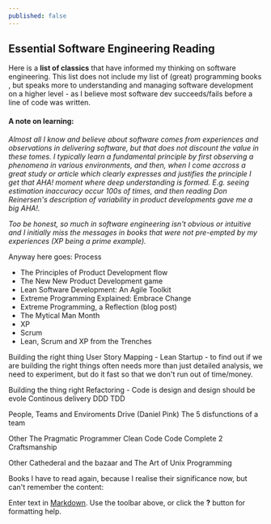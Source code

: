 ```yaml
---
published: false
---
```


## Essential Software Engineering Reading

Here is a **list of classics** that have informed my thinking on software engineering. This list does not include my list of (great) programming books , but speaks more to understanding and managing software development on a higher level - as I believe most software dev succeeds/fails before a line of code was written.

#### A note on learning:
*Almost all I know and believe about software comes from experiences and observations in delivering software, but that does not discount the value in these tomes. I typically learn a fundamental principle by first observing a phenomena in various environments, and then, when I come accross a great study or article which clearly expresses and justifies the principle I get that AHA! moment where deep understanding is formed. E.g. seeing estimation inaccuracy occur 100s of times, and then reading Don Reinersen's description of variability in product developments gave me a big AHA!.*

*Too be honest, so much in software engineering isn't obvious or intuitive and I initially miss the messages in books that were not pre-empted by my experiences (XP being a prime example).*

Anyway here goes:
Process
* The Principles of Product Development flow
* The New New Product Development game
* Lean Software Development: An Agile Toolkit
* Extreme Programming Explained: Embrace Change
* Extreme Programming, a Reflection (blog post)
* The Mytical Man Month
* XP
* Scrum
* Lean, Scrum and XP from the Trenches

Building the right thing
User Story Mapping - 
Lean Startup - to find out if we are building the right things often needs more than just detailed analysis, we need to experiment, but do it fast so that we don't run out of time/money.

Building the thing right
Refactoring - Code is design and design should be evole
Continous delivery
DDD
TDD

People, Teams and Enviroments
Drive (Daniel Pink)
The 5 disfunctions of a team

Other
The Pragmatic Programmer
Clean Code
Code Complete 2
Craftsmanship

Other
Cathederal and the bazaar and The Art of Unix Programming

Books I have to read again, because I realise their significance now, but can't remember the content:



Enter text in [Markdown](http://daringfireball.net/projects/markdown/). Use the toolbar above, or click the **?** button for formatting help.
